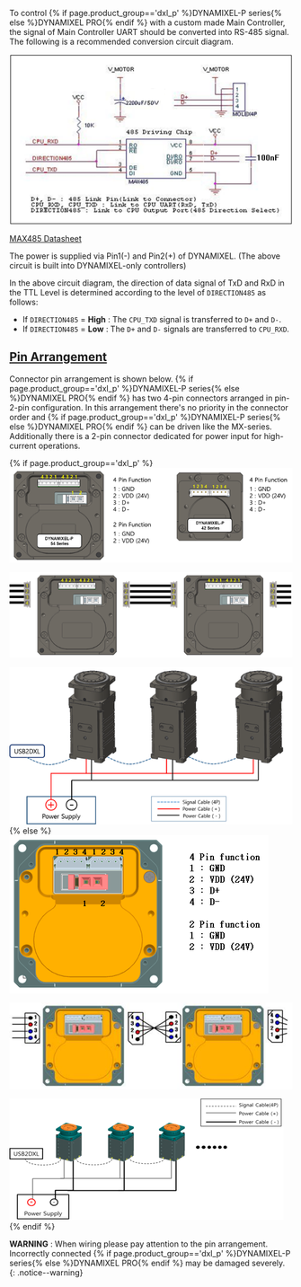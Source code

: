 To control {% if page.product_group=='dxl_p' %}DYNAMIXEL-P series{% else %}DYNAMIXEL PRO{% endif %} with a custom made Main Controller, the signal of Main Controller UART should be converted into RS-485 signal.
The following is a recommended conversion circuit diagram.

![](/assets/images/dxl/pro/485_circuit_pro.png)

[MAX485 Datasheet](http://ecee.colorado.edu/~mcclurel/max485ds.pdf)

The power is supplied via Pin1(-) and Pin2(+) of DYNAMIXEL. (The above circuit is built into DYNAMIXEL-only controllers)

In the above circuit diagram, the direction of data signal of TxD and RxD in the TTL Level is determined according to the level of `DIRECTION485` as follows:
- If `DIRECTION485` = **High** : The `CPU_TXD` signal is transferred to `D+` and `D-`.
- If `DIRECTION485` = **Low** : The `D+` and `D-` signals are transferred to `CPU_RXD`.

## [Pin Arrangement](#pin-arrangement)
Connector pin arrangement is shown below.
{% if page.product_group=='dxl_p' %}DYNAMIXEL-P series{% else %}DYNAMIXEL PRO{% endif %} has two 4-pin connectors arranged in pin-2-pin configuration.
In this arrangement there's no priority in the connector order and {% if page.product_group=='dxl_p' %}DYNAMIXEL-P series{% else %}DYNAMIXEL PRO{% endif %} can be driven like the MX-series.  
Additionally there is a 2-pin connector dedicated for power input for high-current operations.

{% if page.product_group=='dxl_p' %}
![](/assets/images/dxl/p/pin_name.png)

![](/assets/images/dxl/p/connection.png)

![](/assets/images/dxl/p/wiring.png)
{% else %}
![](/assets/images/dxl/pro/clip_image003.png)

![](/assets/images/dxl/pro/clip_image005.jpg)

![](/assets/images/dxl/pro/clip_image007.png)
{% endif %}

**WARNING** : When wiring please pay attention to the pin arrangement. Incorrectly connected {% if page.product_group=='dxl_p' %}DYNAMIXEL-P series{% else %}DYNAMIXEL PRO{% endif %} may be damaged severely.
{: .notice--warning}
